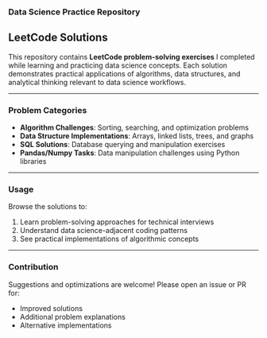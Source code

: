 ### Data Science Practice Repository

## LeetCode Solutions
This repository contains **LeetCode problem-solving exercises** I completed while learning and practicing data science concepts. Each solution demonstrates practical applications of algorithms, data structures, and analytical thinking relevant to data science workflows.

---

### Problem Categories
- **Algorithm Challenges**: Sorting, searching, and optimization problems
- **Data Structure Implementations**: Arrays, linked lists, trees, and graphs
- **SQL Solutions**: Database querying and manipulation exercises
- **Pandas/Numpy Tasks**: Data manipulation challenges using Python libraries

---

### Usage
Browse the solutions to:
1. Learn problem-solving approaches for technical interviews
2. Understand data science-adjacent coding patterns
3. See practical implementations of algorithmic concepts

---

### Contribution
Suggestions and optimizations are welcome! Please open an issue or PR for:
- Improved solutions
- Additional problem explanations
- Alternative implementations
